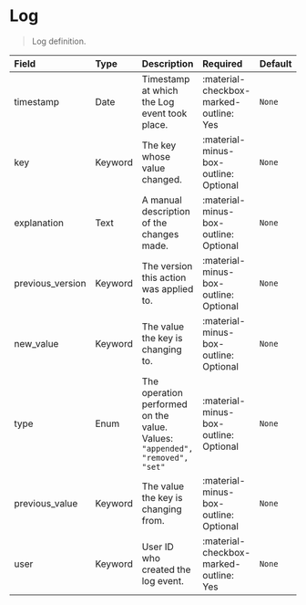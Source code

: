 [comment]: # (AUTOGENERATED MARKDOWN CONTENT)
# Log
> Log definition.

| Field | Type | Description | Required | Default |
| :--- | :--- | :--- | :--- | :--- |
| timestamp | Date | Timestamp at which the Log event took place. | :material-checkbox-marked-outline: Yes | `None` |
| key | Keyword | The key whose value changed. | :material-minus-box-outline: Optional | `None` |
| explanation | Text | A manual description of the changes made. | :material-minus-box-outline: Optional | `None` |
| previous_version | Keyword | The version this action was applied to. | :material-minus-box-outline: Optional | `None` |
| new_value | Keyword | The value the key is changing to. | :material-minus-box-outline: Optional | `None` |
| type | Enum | The operation performed on the value.<br>Values:<br>`"appended", "removed", "set"` | :material-minus-box-outline: Optional | `None` |
| previous_value | Keyword | The value the key is changing from. | :material-minus-box-outline: Optional | `None` |
| user | Keyword | User ID who created the log event. | :material-checkbox-marked-outline: Yes | `None` |